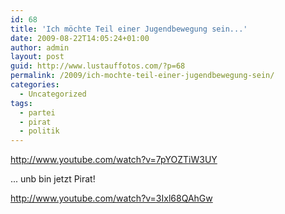```yaml
---
id: 68
title: 'Ich möchte Teil einer Jugendbewegung sein...'
date: 2009-08-22T14:05:24+01:00
author: admin
layout: post
guid: http://www.lustauffotos.com/?p=68
permalink: /2009/ich-mochte-teil-einer-jugendbewegung-sein/
categories:
  - Uncategorized
tags:
  - partei
  - pirat
  - politik
---
```

<http://www.youtube.com/watch?v=7pYOZTiW3UY>

... unb bin jetzt Pirat!

<http://www.youtube.com/watch?v=3Ixl68QAhGw>